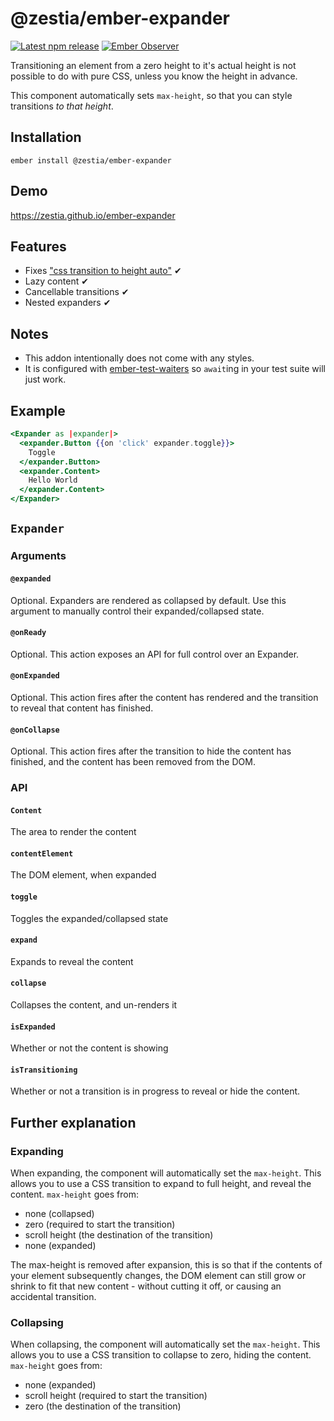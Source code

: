 # @zestia/ember-expander

[![Latest npm release][npm-badge]][npm-badge-url]
[![Ember Observer][ember-observer-badge]][ember-observer-url]

<!-- [![GitHub Actions][github-actions-badge]][github-actions-url] -->

[npm-badge]: https://img.shields.io/npm/v/@zestia/ember-expander.svg
[npm-badge-url]: https://www.npmjs.com/package/@zestia/ember-expander
[github-actions-badge]: https://github.com/zestia/ember-expander/workflows/CI/badge.svg
[github-actions-url]: https://github.com/zestia/ember-expander/actions
[ember-observer-badge]: https://emberobserver.com/badges/-zestia-ember-expander.svg
[ember-observer-url]: https://emberobserver.com/addons/@zestia/ember-expander

Transitioning an element from a zero height to it's actual height is not possible to do with pure CSS, unless you know the height in advance.

This component automatically sets `max-height`, so that you can style transitions _to that height_.

## Installation

```
ember install @zestia/ember-expander
```

## Demo

https://zestia.github.io/ember-expander

## Features

- Fixes ["css transition to height auto"](https://google.com/search?q=css+transition+to+height+auto) ✔︎
- Lazy content ✔︎
- Cancellable transitions ✔︎
- Nested expanders ✔︎

## Notes

- This addon intentionally does not come with any styles.
- It is configured with [ember-test-waiters](https://github.com/emberjs/ember-test-waiters) so `await`ing in your test suite will just work.

## Example

```handlebars
<Expander as |expander|>
  <expander.Button {{on 'click' expander.toggle}}>
    Toggle
  </expander.Button>
  <expander.Content>
    Hello World
  </expander.Content>
</Expander>
```

## `Expander`

### Arguments

#### `@expanded`

Optional. Expanders are rendered as collapsed by default. Use this argument to manually control their expanded/collapsed state.

#### `@onReady`

Optional. This action exposes an API for full control over an Expander.

#### `@onExpanded`

Optional. This action fires after the content has rendered and the transition to reveal that content has finished.

#### `@onCollapse`

Optional. This action fires after the transition to hide the content has finished, and the content has been removed from the DOM.

### API

#### `Content`

The area to render the content

#### `contentElement`

The DOM element, when expanded

#### `toggle`

Toggles the expanded/collapsed state

#### `expand`

Expands to reveal the content

#### `collapse`

Collapses the content, and un-renders it

#### `isExpanded`

Whether or not the content is showing

#### `isTransitioning`

Whether or not a transition is in progress to reveal or hide the content.

## Further explanation

### Expanding

When expanding, the component will automatically set the `max-height`. This allows you to use a CSS transition to expand to full height, and reveal the content. `max-height` goes from:

- none (collapsed)
- zero (required to start the transition)
- scroll height (the destination of the transition)
- none (expanded)

The max-height is removed after expansion, this is so that if the contents of your element subsequently changes, the DOM element can still grow or shrink to fit that new content - without cutting it off, or causing an accidental transition.

### Collapsing

When collapsing, the component will automatically set the `max-height`. This allows you to use a CSS transition to collapse to zero, hiding the content. `max-height` goes from:

- none (expanded)
- scroll height (required to start the transition)
- zero (the destination of the transition)
